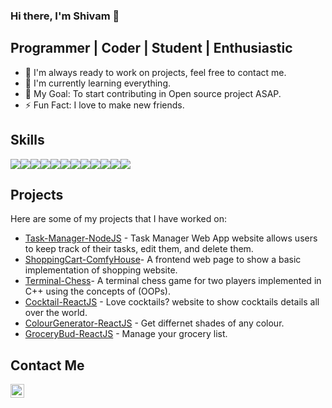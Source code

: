 ### Hi there, I'm Shivam 👋

## Programmer | Coder | Student | Enthusiastic

<!--
- 😎 I'm currently working on a []
-->

- 👬 I'm always ready to work on projects, feel free to contact me.
- 🌱 I'm currently learning everything.
- 🥅 My Goal: To start contributing in Open source project ASAP.
- ⚡ Fun Fact: I love to make new friends.

## Skills

<div style="display: flex;">
  <img src="https://img.shields.io/badge/HTML5-E34F26?style=flat&logo=html5&logoColor=white" />
  <img src="https://img.shields.io/badge/CSS3-1572B6?style=flat&logo=css3&logoColor=white" />
  <img src="https://img.shields.io/badge/JavaScript-F7DF1E?style=flat&logo=javascript&logoColor=black" />
  <img src="https://img.shields.io/badge/ReactJS-61DAFB?style=flat&logo=react&logoColor=black" />
  <img src="https://img.shields.io/badge/Node.js-339933?style=flat&logo=node.js&logoColor=white" />
  <img src="https://img.shields.io/badge/Express.js-1572B6?style=flat&logo=express&logoColor=white" />
  <img src="https://img.shields.io/badge/MongoDB-FF0000?style=flat&logo=mongodb&logoColor=white" />
  <img src="https://img.shields.io/badge/Bash-4EAA25?style=flat&logo=gnu-bash&logoColor=white" />
  <img src="https://img.shields.io/badge/Git-F05032?style=flat&logo=git&logoColor=white" />
  <img src="https://img.shields.io/badge/GitHub-100000?style=flat&logo=github&logoColor=white" />
  <img src="https://img.shields.io/badge/Linux-FCC624?style=flat&logo=linux&logoColor=black" />
  <img src="https://img.shields.io/badge/Bash-4EAA25?style=flat&logo=gnu-bash&logoColor=white" />
</div>

## Projects

Here are some of my projects that I have worked on:

- [Task-Manager-NodeJS](https://task-manager-nodejs-bqr0.onrender.com) - Task Manager Web App website allows users to keep track of their tasks, edit them, and delete them.
- [ShoppingCart-ComfyHouse](https://aslezar.github.io/shoopingcart-website/)- A frontend web page to show a basic implementation of shopping website.
- [Terminal-Chess](https://github.com/aslezar/Chess)- A terminal chess game for two players implemented in C++ using the concepts of (OOPs).
- [Cocktail-ReactJS](https://aslezar.github.io/Cocktails-reactJS/) - Love cocktails? website to show cocktails details all over the world.
- [ColourGenerator-ReactJS](https://aslezar.github.io/colorGenerator-ReactJS/) - Get differnet shades of any colour.
- [GroceryBud-ReactJS](https://aslezar.github.io/groceryBud-ReactJS/) - Manage your grocery list.

## Contact Me

[<img align="left" alt="mr-shivamgarg | linkedin" width="22px" src="https://cdn.jsdelivr.net/npm/simple-icons@v3/icons/linkedin.svg" />][linkedin]

<!--
[<img align="left" alt="mr_shivamgarg | twitter" width="22px" src="https://cdn.jsdelivr.net/npm/simple-icons@v3/icons/twitter.svg" />][twitter]
[<img align="left" alt="mr_shivamgarg | instagram" width="22px" src="https://cdn.jsdelivr.net/npm/simple-icons@v3/icons/instagram.svg" />][instagram]
-->

<!--
### Skills and Language:
-->

[twitter]: https://twitter.com/mr_shivamgarg
[linkedin]: https://www.linkedin.com/in/mrshivamgarg/
[instagram]: https://www.instagram.com/mr_shivamgarg/

<!--
**mr-shivamgarg/mr-shivamgarg** is a ✨ _special_ ✨ repository because its `README.md` (this file) appears on your GitHub profile.

Here are some ideas to get you started:

- 🔭 I’m currently working on ...
- 🌱 I’m currently learning ...
- 👯 I’m looking to collaborate on ...
- 🤔 I’m looking for help with ...
- 💬 Ask me about ...
- 📫 How to reach me: ...
- 😄 Pronouns: ...
- ⚡ Fun fact: ...
-->
